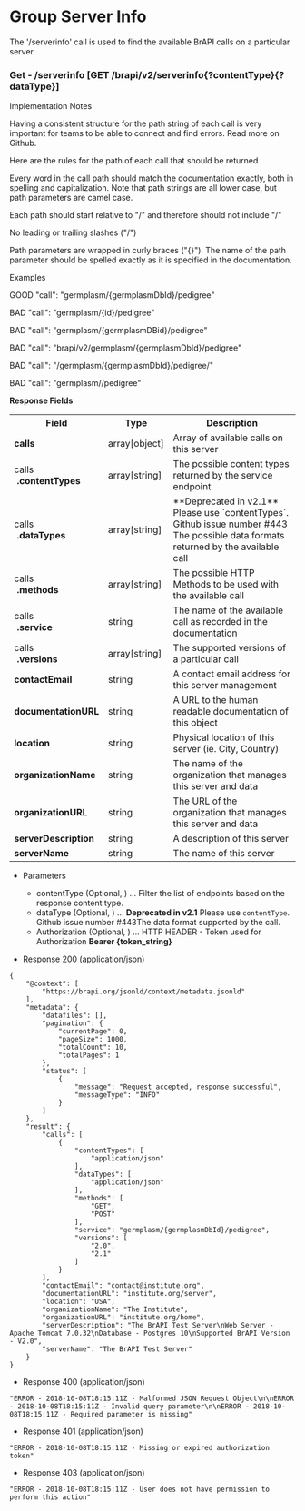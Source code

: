 # Group Server Info
The '/serverinfo' call is used to find the available BrAPI calls on a particular server. 





### Get - /serverinfo [GET /brapi/v2/serverinfo{?contentType}{?dataType}]

Implementation Notes

Having a consistent structure for the path string of each call is very 
important for teams to be able to connect and find errors. Read more on Github.

Here are the rules for the path of each call that should be returned

Every word in the call path should match the documentation exactly, both in 
spelling and capitalization. Note that path strings are all lower case, but 
path parameters are camel case.

Each path should start relative to \"/\" and therefore should not include \"/\"

No leading or trailing slashes (\"/\") 

Path parameters are wrapped in curly braces (\"{}\"). The name of the path parameter 
should be spelled exactly as it is specified in the documentation.

Examples 

GOOD   "call": "germplasm/{germplasmDbId}/pedigree" 

BAD    "call": "germplasm/{id}/pedigree"

BAD    "call": "germplasm/{germplasmDBid}/pedigree" 

BAD    "call": "brapi/v2/germplasm/{germplasmDbId}/pedigree" 

BAD    "call": "/germplasm/{germplasmDbId}/pedigree/" 

BAD    "call": "germplasm/<germplasmDbId>/pedigree"



**Response Fields** 

<table>
<tr> <th> Field </th> <th> Type </th> <th> Description </th> </tr> 
<tr><td><span style="font-weight:bold;">calls</span></td><td>array[object]</td><td>Array of available calls on this server</td></tr>
<tr><td>calls<br><span style="font-weight:bold;margin-left:5px">.contentTypes</span></td><td>array[string]</td><td>The possible content types returned by the service endpoint</td></tr>
<tr><td>calls<br><span style="font-weight:bold;margin-left:5px">.dataTypes</span></td><td>array[string]</td><td>**Deprecated in v2.1** Please use `contentTypes`. Github issue number #443  <br/>The possible data formats returned by the available call </td></tr>
<tr><td>calls<br><span style="font-weight:bold;margin-left:5px">.methods</span></td><td>array[string]</td><td>The possible HTTP Methods to be used with the available call</td></tr>
<tr><td>calls<br><span style="font-weight:bold;margin-left:5px">.service</span></td><td>string</td><td>The name of the available call as recorded in the documentation</td></tr>
<tr><td>calls<br><span style="font-weight:bold;margin-left:5px">.versions</span></td><td>array[string]</td><td>The supported versions of a particular call</td></tr>
<tr><td><span style="font-weight:bold;">contactEmail</span></td><td>string</td><td>A contact email address for this server management</td></tr>
<tr><td><span style="font-weight:bold;">documentationURL</span></td><td>string</td><td>A URL to the human readable documentation of this object</td></tr>
<tr><td><span style="font-weight:bold;">location</span></td><td>string</td><td>Physical location of this server (ie. City, Country)</td></tr>
<tr><td><span style="font-weight:bold;">organizationName</span></td><td>string</td><td>The name of the organization that manages this server and data</td></tr>
<tr><td><span style="font-weight:bold;">organizationURL</span></td><td>string</td><td>The URL of the organization that manages this server and data</td></tr>
<tr><td><span style="font-weight:bold;">serverDescription</span></td><td>string</td><td>A description of this server</td></tr>
<tr><td><span style="font-weight:bold;">serverName</span></td><td>string</td><td>The name of this server</td></tr>
</table>


 

+ Parameters
    + contentType (Optional, ) ... Filter the list of endpoints based on the response content type.
    + dataType (Optional, ) ... **Deprecated in v2.1** Please use `contentType`. Github issue number #443The data format supported by the call.
    + Authorization (Optional, ) ... HTTP HEADER - Token used for Authorization <strong> Bearer {token_string} </strong>




+ Response 200 (application/json)
```
{
    "@context": [
        "https://brapi.org/jsonld/context/metadata.jsonld"
    ],
    "metadata": {
        "datafiles": [],
        "pagination": {
            "currentPage": 0,
            "pageSize": 1000,
            "totalCount": 10,
            "totalPages": 1
        },
        "status": [
            {
                "message": "Request accepted, response successful",
                "messageType": "INFO"
            }
        ]
    },
    "result": {
        "calls": [
            {
                "contentTypes": [
                    "application/json"
                ],
                "dataTypes": [
                    "application/json"
                ],
                "methods": [
                    "GET",
                    "POST"
                ],
                "service": "germplasm/{germplasmDbId}/pedigree",
                "versions": [
                    "2.0",
                    "2.1"
                ]
            }
        ],
        "contactEmail": "contact@institute.org",
        "documentationURL": "institute.org/server",
        "location": "USA",
        "organizationName": "The Institute",
        "organizationURL": "institute.org/home",
        "serverDescription": "The BrAPI Test Server\nWeb Server - Apache Tomcat 7.0.32\nDatabase - Postgres 10\nSupported BrAPI Version - V2.0",
        "serverName": "The BrAPI Test Server"
    }
}
```

+ Response 400 (application/json)
```
"ERROR - 2018-10-08T18:15:11Z - Malformed JSON Request Object\n\nERROR - 2018-10-08T18:15:11Z - Invalid query parameter\n\nERROR - 2018-10-08T18:15:11Z - Required parameter is missing"
```

+ Response 401 (application/json)
```
"ERROR - 2018-10-08T18:15:11Z - Missing or expired authorization token"
```

+ Response 403 (application/json)
```
"ERROR - 2018-10-08T18:15:11Z - User does not have permission to perform this action"
```

